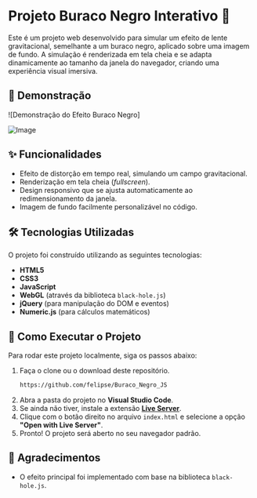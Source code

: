 # Projeto Buraco Negro Interativo 🌌

Este é um projeto web desenvolvido para simular um efeito de lente gravitacional, semelhante a um buraco negro, aplicado sobre uma imagem de fundo. A simulação é renderizada em tela cheia e se adapta dinamicamente ao tamanho da janela do navegador, criando uma experiência visual imersiva.

## 📸 Demonstração

![Demonstração do Efeito Buraco Negro]

![Image](https://github.com/user-attachments/assets/eeaa8572-0588-4b27-9e40-19d170ca54b9)


## ✨ Funcionalidades

* Efeito de distorção em tempo real, simulando um campo gravitacional.
* Renderização em tela cheia (*fullscreen*).
* Design responsivo que se ajusta automaticamente ao redimensionamento da janela.
* Imagem de fundo facilmente personalizável no código.

## 🛠️ Tecnologias Utilizadas

O projeto foi construído utilizando as seguintes tecnologias:

* **HTML5**
* **CSS3**
* **JavaScript**
* **WebGL** (através da biblioteca `black-hole.js`)
* **jQuery** (para manipulação do DOM e eventos)
* **Numeric.js** (para cálculos matemáticos)

## 🚀 Como Executar o Projeto

Para rodar este projeto localmente, siga os passos abaixo:

1.  Faça o clone ou o download deste repositório.
    ```bash
    https://github.com/felipse/Buraco_Negro_JS
    ```
2.  Abra a pasta do projeto no **Visual Studio Code**.
3.  Se ainda não tiver, instale a extensão **[Live Server](https://marketplace.visualstudio.com/items?itemName=ritwickdey.LiveServer)**.
4.  Clique com o botão direito no arquivo `index.html` e selecione a opção **"Open with Live Server"**.
5.  Pronto! O projeto será aberto no seu navegador padrão.

## 🤝 Agradecimentos

* O efeito principal foi implementado com base na biblioteca `black-hole.js`.
